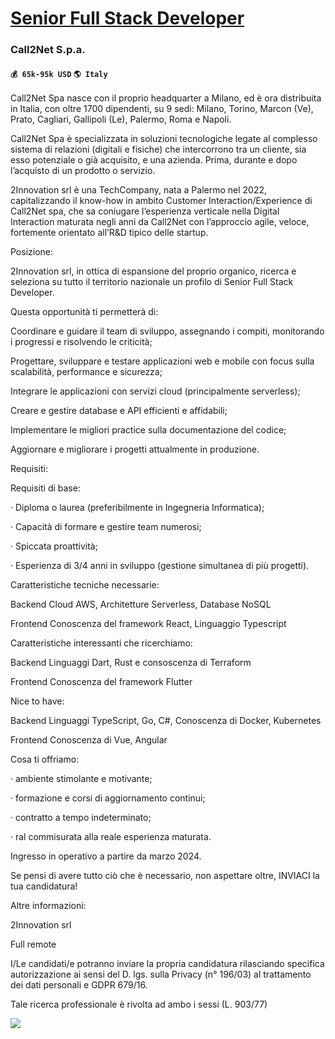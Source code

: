 # [Senior Full Stack Developer](https://www.remotewlb.com/apply/senior-full-stack-developer-42476)  
### Call2Net S.p.a.  
#### `💰 65k-95k USD` `🌎 Italy`  

Call2Net Spa nasce con il proprio headquarter a Milano, ed è ora distribuita in Italia, con oltre 1700 dipendenti, su 9 sedi: Milano, Torino, Marcon (Ve), Prato, Cagliari, Gallipoli (Le), Palermo, Roma e Napoli.  
  
Call2Net Spa è specializzata in soluzioni tecnologiche legate al complesso sistema di relazioni (digitali e fisiche) che intercorrono tra un cliente, sia esso potenziale o già acquisito, e una azienda. Prima, durante e dopo l’acquisto di un prodotto o servizio.  
  
2Innovation srl è una TechCompany, nata a Palermo nel 2022, capitalizzando il know-how in ambito Customer Interaction/Experience di Call2Net spa, che sa coniugare l’esperienza verticale nella Digital Interaction maturata negli anni da Call2Net con l’approccio agile, veloce, fortemente orientato all’R&D tipico delle startup.  
  
Posizione:  
  
2Innovation srl, in ottica di espansione del proprio organico, ricerca e seleziona su tutto il territorio nazionale un profilo di Senior Full Stack Developer.  
  
Questa opportunità ti permetterà di:  
  
Coordinare e guidare il team di sviluppo, assegnando i compiti, monitorando i progressi e risolvendo le criticità;  
  
Progettare, sviluppare e testare applicazioni web e mobile con focus sulla scalabilità, performance e sicurezza;  
  
Integrare le applicazioni con servizi cloud (principalmente serverless);  
  
Creare e gestire database e API efficienti e affidabili;  
  
Implementare le migliori practice sulla documentazione del codice;  
  
Aggiornare e migliorare i progetti attualmente in produzione.  
  
Requisiti:  
  
Requisiti di base:  
  
· Diploma o laurea (preferibilmente in Ingegneria Informatica);  
  
· Capacità di formare e gestire team numerosi;  
  
· Spiccata proattività;  
  
· Esperienza di 3/4 anni in sviluppo (gestione simultanea di più progetti).  
  
Caratteristiche tecniche necessarie:  
  
Backend Cloud AWS, Architetture Serverless, Database NoSQL  
  
Frontend Conoscenza del framework React, Linguaggio Typescript  
  
Caratteristiche interessanti che ricerchiamo:  
  
Backend Linguaggi Dart, Rust e consoscenza di Terraform  
  
Frontend Conoscenza del framework Flutter  
  
Nice to have:  
  
Backend Linguaggi TypeScript, Go, C#, Conoscenza di Docker, Kubernetes  
  
Frontend Conoscenza di Vue, Angular  
  
Cosa ti offriamo:  
  
· ambiente stimolante e motivante;  
  
· formazione e corsi di aggiornamento continui;  
  
· contratto a tempo indeterminato;  
  
· ral commisurata alla reale esperienza maturata.  
  
Ingresso in operativo a partire da marzo 2024.  
  
Se pensi di avere tutto ciò che è necessario, non aspettare oltre, INVIACI la tua candidatura!  
  
Altre informazioni:  
  
2Innovation srl  
  
Full remote  
  
I/Le candidati/e potranno inviare la propria candidatura rilasciando specifica autorizzazione ai sensi del D. lgs. sulla Privacy (n° 196/03) al trattamento dei dati personali e GDPR 679/16.  
  
Tale ricerca professionale è rivolta ad ambo i sessi (L. 903/77)

![](https://remotive.com/job/track/1896676/blank.gif?source=public_api)

